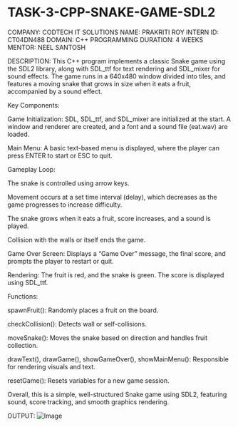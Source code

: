 # TASK-3-CPP-SNAKE-GAME-SDL2
COMPANY: CODTECH IT SOLUTIONS
NAME: PRAKRITI ROY
INTERN ID: CT04DN488
DOMAIN: C++ PROGRAMMING
DURATION: 4 WEEKS
MENTOR: NEEL SANTOSH

DESCRIPTION:
This C++ program implements a classic Snake game using the SDL2 library, along with SDL_ttf for text rendering and SDL_mixer for sound effects. The game runs in a 640x480 window divided into tiles, and features a moving snake that grows in size when it eats a fruit, accompanied by a sound effect.

Key Components:

Game Initialization: SDL, SDL_ttf, and SDL_mixer are initialized at the start. A window and renderer are created, and a font and a sound file (eat.wav) are loaded.

Main Menu: A basic text-based menu is displayed, where the player can press ENTER to start or ESC to quit.

Gameplay Loop:

The snake is controlled using arrow keys.

Movement occurs at a set time interval (delay), which decreases as the game progresses to increase difficulty.

The snake grows when it eats a fruit, score increases, and a sound is played.

Collision with the walls or itself ends the game.


Game Over Screen: Displays a “Game Over” message, the final score, and prompts the player to restart or quit.

Rendering: The fruit is red, and the snake is green. The score is displayed using SDL_ttf.


Functions:

spawnFruit(): Randomly places a fruit on the board.

checkCollision(): Detects wall or self-collisions.

moveSnake(): Moves the snake based on direction and handles fruit collection.

drawText(), drawGame(), showGameOver(), showMainMenu(): Responsible for rendering visuals and text.

resetGame(): Resets variables for a new game session.


Overall, this is a simple, well-structured Snake game using SDL2, featuring sound, score tracking, and smooth graphics rendering.

OUTPUT:
![Image](https://github.com/user-attachments/assets/455cb499-8000-41af-89c2-62fa91117ffc)
